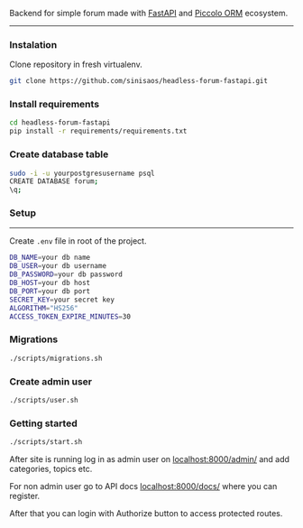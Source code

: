 Backend for simple forum made with [FastAPI](https://fastapi.tiangolo.com/) and [Piccolo ORM](https://www.piccolo-orm.com/) ecosystem.

-------------------------------------------------------

### Instalation

Clone repository in fresh virtualenv.

```bash
git clone https://github.com/sinisaos/headless-forum-fastapi.git
```

### Install requirements


```bash
cd headless-forum-fastapi
pip install -r requirements/requirements.txt
```

### Create database table


```bash
sudo -i -u yourpostgresusername psql
CREATE DATABASE forum;
\q;
```

### Setup
-------------------------------------------------------
Create ``.env`` file in root of the project.

```bash
DB_NAME=your db name
DB_USER=your db username
DB_PASSWORD=your db password
DB_HOST=your db host
DB_PORT=your db port
SECRET_KEY=your secret key
ALGORITHM="HS256"
ACCESS_TOKEN_EXPIRE_MINUTES=30
```

### Migrations

```bash
./scripts/migrations.sh
```

### Create admin user

```bash
./scripts/user.sh
```

### Getting started 

```bash
./scripts/start.sh
```

After site is running log in as admin user on [localhost:8000/admin/](http://localhost:8000/admin/) and add categories, topics etc. 

For non admin user go to API docs [localhost:8000/docs/](http://localhost:8000/docs/) where you can register.

After that you can login with Authorize button to access protected routes.